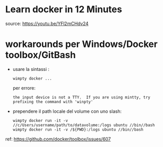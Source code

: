 # Learn docker in 12 Minutes


source: https://youtu.be/YFl2mCHdv24

# workarounds per Windows/Docker toolbox/GitBash

* usare la sintassi :
    ```
    wimpty docker ...
    ```

    per errore:
    ```
    the input device is not a TTY.  If you are using mintty, try prefixing the command with 'winpty'
    ```
* prependere il path locale del volume con uno slash:
    ```
    wimpty docker run -it -v //c/Users/username/path/to/datavolume:/logs ubuntu //bin//bash
    wimpty docker run -it -v /${PWD}:/logs ubuntu //bin//bash
    ```
ref: https://github.com/docker/toolbox/issues/607 
